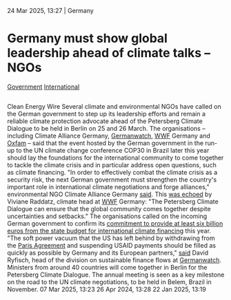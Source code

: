 24 Mar 2025, 13:27
| 
Germany
# Germany must show global leadership ahead of climate talks – NGOs
[Government](https://www.cleanenergywire.org/topics/Government) [International](https://www.cleanenergywire.org/topics/International)
## 
Clean Energy Wire
Several climate and environmental NGOs have called on the German government to step up its leadership efforts and remain a reliable climate protection advocate ahead of the Petersberg Climate Dialogue to be held in Berlin on 25 and 26 March. The organisations – including Climate Alliance Germany, [Germanwatch](https://www.cleanenergywire.org/experts/germanwatch), [WWF](https://www.cleanenergywire.org/experts/wwf-germany) Germany and [Oxfam](https://www.cleanenergywire.org/experts/oxfam-germany) – said that the event hosted by the German government in the run-up to the UN climate change conference COP30 in Brazil later this year should lay the foundations for the international community to come together to tackle the climate crisis and in particular address open questions, such as climate financing.
"In order to effectively combat the climate crisis as a security risk, the next German government must strengthen the country's important role in international climate negotiations and forge alliances," environmental NGO Climate Alliance Germany [said](https://www.klima-allianz.de/presse/meldung/petersberger-klimadialog-auf-deutschland-muss-verlass-bleiben). This [was echoed](https://www.wwf.de/2025/maerz/pressemitteilung-zum-petersberger-klimadialog) by Viviane Raddatz, climate head at [WWF](https://www.cleanenergywire.org/experts/wwf-germany) Germany: "The Petersberg Climate Dialogue can ensure that the global community comes together despite uncertainties and setbacks."
The organisations called on the incoming German government to confirm its [commitment to provide at least six billion euros from the state budget for international climate financing](https://www.cleanenergywire.org/news/germany-struggle-reaching-international-climate-finance-target-govt-officials) this year. "The soft power vacuum that the US has left behind by withdrawing from the [Paris Agreement](https://www.cleanenergywire.org/glossary/letter_p#paris_agreement) and suspending USAID payments should be filled as quickly as possible by Germany and its European partners," [said](https://www.germanwatch.org/de/93100) David Ryfisch, head of the division on sustainable finance flows at [Germanwatch](https://www.cleanenergywire.org/experts/germanwatch).
Ministers from around 40 countries will come together in Berlin for the Petersberg Climate Dialogue. The annual meeting is seen as a key milestone on the road to the UN climate negotiations, to be held in Belem, Brazil in November.
07 Mar 2025, 13:23
26 Apr 2024, 13:28
22 Jan 2025, 13:19